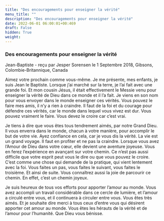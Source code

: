 ```yaml
---
title: "Des encouragements pour enseigner la vérité"
menu_title: ""
description: "Des encouragements pour enseigner la vérité"
date: 2022-06-01 06:00:01+00:469
draft: False
hidden: True
weight:
---
```

### Des encouragements pour enseigner la vérité

Jean-Baptiste - reçu par Jesper Sorensen le 1 Septembre 2018, Gibsons, Colombie-Britannique, Canada

Aimez votre prochain comme vous-même. Je me présente, mes enfants, je suis Jean le Baptiste. Lorsque j’ai marché sur la terre, je l’ai fait avec une grande foi. Et mon cousin Jésus, il était effectivement le Messie venu pour enseigner la vérité de Dieu dans ce monde et il l’a fait. Je viens en son nom pour vous envoyer dans le monde enseigner ces vérités. Vous pouvez le faire mes amis, il n’y a rien à craindre. Il faut de la foi et du courage pour défendre ces vérités, car le monde dans lequel vous vivez est dur. Vous pouvez vraiment le faire. Vous devez le croire car c’est vrai.

Je tiens à dire que vous êtes tous tendrement aimés, par notre Grand Dieu. Il vous enverra dans le monde, chacun à votre manière, pour accomplir le but de votre vie. Ayez confiance en cela, car je vous dis la vérité. La vie est un grand voyage. Il faut en profiter et ne pas la craindre. Lorsque vous avez l’Amour de Dieu dans votre cœur, elle devient une aventure joyeuse. Vous en ferez l’expérience en avançant sur votre chemin. Ce n’est pas aussi difficile que votre esprit peut vous le dire ou que vous pouvez le croire. C’est comme une chose qui demande de la pratique, qui vient lentement avec la foi. Vous faites un pas, vous faites le suivant, vous faites le troisième. Et ainsi de suite. Vous connaîtrez aussi la joie de parcourir ce chemin. En effet, c’est un chemin joyeux.

Je suis heureux de tous vos efforts pour apporter l’amour au monde. Vous avez accompli un travail considérable dans ce cercle de lumière, et l’amour a circulé entre vous, et il continuera à circuler entre vous. Vous êtes très aimés. Et je souhaite dire merci à tous ceux d’entre vous qui désirent apporter cet amour au monde. Vous êtes les hérauts de la vérité et de l’amour pour l’humanité. Que Dieu vous bénisse.



